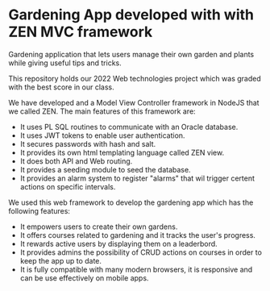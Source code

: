 # Gardening App developed with with ZEN MVC framework

Gardening application that lets users manage their own garden and plants while giving useful tips and tricks.

This repository holds our 2022 Web technologies project which was graded with the best score in our class.

We have developed and a Model View Controller framework in NodeJS that we called ZEN. The main features of this framework are:

* It uses PL SQL routines to communicate with an Oracle database.
* It uses JWT tokens to enable user authentication.
* It secures passwords with hash and salt.
* It provides its own html templating language called ZEN view.
* It does both API and Web routing.
* It provides a seeding module to seed the database.
* It provides an alarm system to register "alarms" that wil trigger certent actions on specific intervals.


We used this web framework to develop the gardening app which has the following features:

* It empowers users to create their own gardens.
* It offers courses related to gardening and it tracks the user's progress.
* It rewards active users by displaying them on a leaderbord.
* It provides admins the possibility of CRUD actions on courses in order to keep the app up to date.
* It is fully compatible with many modern browsers, it is responsive and can be use effectively on mobile apps.


